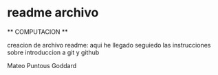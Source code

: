 # readme archivo

** COMPUTACION **

creacion de archivo readme: aqui he llegado seguiedo las instrucciones sobre introduccion a git y github 

Mateo Puntous Goddard
